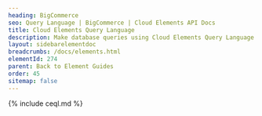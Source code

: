 ```yaml
---
heading: BigCommerce
seo: Query Language | BigCommerce | Cloud Elements API Docs
title: Cloud Elements Query Language
description: Make database queries using Cloud Elements Query Language.
layout: sidebarelementdoc
breadcrumbs: /docs/elements.html
elementId: 274
parent: Back to Element Guides
order: 45
sitemap: false
---
```


{% include ceql.md %}
